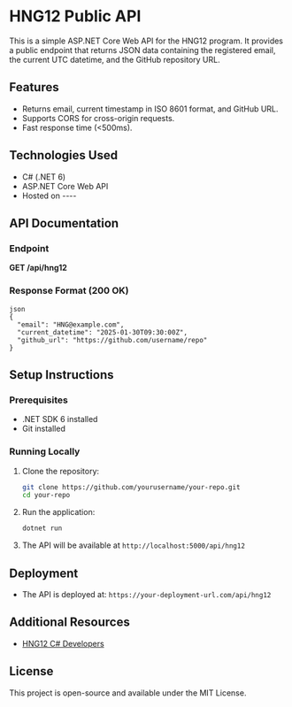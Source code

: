 # HNG12 Public API

This is a simple ASP.NET Core Web API for the HNG12 program. It provides a public endpoint that returns JSON data containing the registered email, the current UTC datetime, and the GitHub repository URL.

## Features

- Returns email, current timestamp in ISO 8601 format, and GitHub URL.
- Supports CORS for cross-origin requests.
- Fast response time (<500ms).

## Technologies Used

- C# (.NET 6)
- ASP.NET Core Web API
- Hosted on ----

## API Documentation

### Endpoint

**GET /api/hng12**

### Response Format (200 OK)

```
json
{
  "email": "HNG@example.com",
  "current_datetime": "2025-01-30T09:30:00Z",
  "github_url": "https://github.com/username/repo"
}
```

## Setup Instructions

### Prerequisites

- .NET SDK 6 installed
- Git installed

### Running Locally

1. Clone the repository:
   ```sh
   git clone https://github.com/yourusername/your-repo.git
   cd your-repo
   ```
2. Run the application:
   ```sh
   dotnet run
   ```
3. The API will be available at `http://localhost:5000/api/hng12`

## Deployment

- The API is deployed at: `https://your-deployment-url.com/api/hng12`

## Additional Resources

- [HNG12 C# Developers](https://hng.tech/hire/csharp-developers)

## License

This project is open-source and available under the MIT License.

